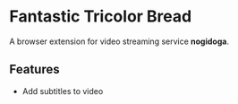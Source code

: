 # Fantastic Tricolor Bread

A browser extension for video streaming service <b>nogidoga</b>.

## Features
- Add subtitles to video